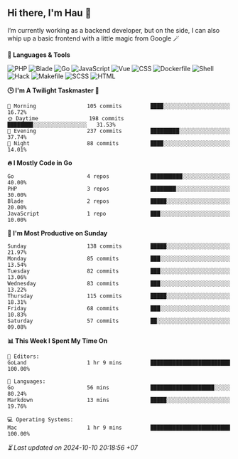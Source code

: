 ## Hi there, I'm Hau 👋
I’m currently working as a backend developer, but on the side, I can also whip up a basic frontend with a little magic from Google 🪄

<!--START_SECTION:readme-stats-->
**💬 Languages & Tools**

![PHP](https://img.shields.io/badge/PHP-65.21%25-4F5D95?&logo=PHP&labelColor=151b23)
![Blade](https://img.shields.io/badge/Blade-26.33%25-f7523f?&logo=Blade&labelColor=151b23)
![Go](https://img.shields.io/badge/Go-04.20%25-00ADD8?&logo=Go&labelColor=151b23)
![JavaScript](https://img.shields.io/badge/JavaScript-02.40%25-f1e05a?&logo=JavaScript&labelColor=151b23)
![Vue](https://img.shields.io/badge/Vue-01.21%25-41b883?&logo=Vue&labelColor=151b23)
![CSS](https://img.shields.io/badge/CSS-00.29%25-563d7c?&logo=CSS&labelColor=151b23)
![Dockerfile](https://img.shields.io/badge/Dockerfile-00.12%25-384d54?&logo=Dockerfile&labelColor=151b23)
![Shell](https://img.shields.io/badge/Shell-00.09%25-89e051?&logo=Shell&labelColor=151b23)
![Hack](https://img.shields.io/badge/Hack-00.07%25-878787?&logo=Hack&labelColor=151b23)
![Makefile](https://img.shields.io/badge/Makefile-00.04%25-427819?&logo=Makefile&labelColor=151b23)
![SCSS](https://img.shields.io/badge/SCSS-00.02%25-c6538c?&logo=SCSS&labelColor=151b23)
![HTML](https://img.shields.io/badge/HTML-00.02%25-e34c26?&logo=HTML&labelColor=151b23)


**🕒 I'm A Twilight Taskmaster 🌆**

```text
🌅 Morning                105 commits         ████░░░░░░░░░░░░░░░░░░░░░   16.72%
🌞 Daytime                198 commits         ████████░░░░░░░░░░░░░░░░░   31.53%
🌆 Evening                237 commits         █████████░░░░░░░░░░░░░░░░   37.74%
🌙 Night                  88 commits          ████░░░░░░░░░░░░░░░░░░░░░   14.01%
```

**🔥 I Mostly Code in Go**

```text
Go                       4 repos             ██████████░░░░░░░░░░░░░░░   40.00%
PHP                      3 repos             ████████░░░░░░░░░░░░░░░░░   30.00%
Blade                    2 repos             █████░░░░░░░░░░░░░░░░░░░░   20.00%
JavaScript               1 repo              ███░░░░░░░░░░░░░░░░░░░░░░   10.00%
```

**📅 I'm Most Productive on Sunday**

```text
Sunday                   138 commits         █████░░░░░░░░░░░░░░░░░░░░   21.97%
Monday                   85 commits          ███░░░░░░░░░░░░░░░░░░░░░░   13.54%
Tuesday                  82 commits          ███░░░░░░░░░░░░░░░░░░░░░░   13.06%
Wednesday                83 commits          ███░░░░░░░░░░░░░░░░░░░░░░   13.22%
Thursday                 115 commits         █████░░░░░░░░░░░░░░░░░░░░   18.31%
Friday                   68 commits          ███░░░░░░░░░░░░░░░░░░░░░░   10.83%
Saturday                 57 commits          ██░░░░░░░░░░░░░░░░░░░░░░░   09.08%
```

**📊 This Week I Spent My Time On**

```text
📝 Editors:
GoLand                   1 hr 9 mins         █████████████████████████   100.00%

💬 Languages:
Go                       56 mins             ████████████████████░░░░░   80.24%
Markdown                 13 mins             █████░░░░░░░░░░░░░░░░░░░░   19.76%

💻 Operating Systems:
Mac                      1 hr 9 mins         █████████████████████████   100.00%
```



*⏳ Last updated on 2024-10-10 20:18:56 +07*
<!--END_SECTION:readme-stats-->
